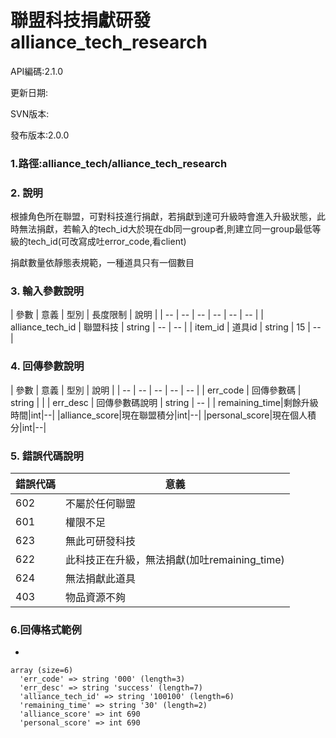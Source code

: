 # 聯盟科技捐獻研發 alliance_tech_research

API編碼:2.1.0

> 


更新日期:

> 

SVN版本:

> 

發布版本:2.0.0
### 1.路徑:alliance_tech/alliance_tech_research

### 2. 說明

根據角色所在聯盟，可對科技進行捐獻，若捐獻到達可升級時會進入升級狀態，此時無法捐獻，若輸入的tech_id大於現在db同一group者,則建立同一group最低等級的tech_id(可改寫成吐error_code,看client)
> 


捐獻數量依靜態表規範，一種道具只有一個數目
### 3. 輸入參數說明


| 參數 | 意義 | 型別 | 長度限制 | 說明 |
| -- | -- | -- | -- | -- | -- |
| alliance_tech_id | 聯盟科技 | string | -- | -- |
| item_id | 道具id | string | 15 | -- |

### 4. 回傳參數說明
| 參數 | 意義 | 型別 | 說明 |
| -- | -- | -- | -- | -- |
| err_code | 回傳參數碼 | string |  |
| err_desc | 回傳參數碼說明 | string | -- |
| remaining_time|剩餘升級時間|int|--|
|alliance_score|現在聯盟積分|int|--|
|personal_score|現在個人積分|int|--|

### 5. 錯誤代碼說明
|錯誤代碼|意義|
|--|--|
|602|不屬於任何聯盟|
|601|權限不足|
|623|無此可研發科技|
|622|此科技正在升級，無法捐獻(加吐remaining_time)|
|624|無法捐獻此道具|
|403|物品資源不夠|

### 6.回傳格式範例

*

```
array (size=6)
  'err_code' => string '000' (length=3)
  'err_desc' => string 'success' (length=7)
  'alliance_tech_id' => string '100100' (length=6)
  'remaining_time' => string '30' (length=2)
  'alliance_score' => int 690
  'personal_score' => int 690
```